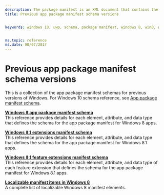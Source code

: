 ```yaml
---
description: The package manifest is an XML document that contains the info the system needs to deploy, display, or update a Windows app (previous versions). 
title: Previous app package manifest schema versions


keywords: windows 10, uwp, schema, package manifest, windows 8, win8, windows 8.1


ms.topic: reference
ms.date: 08/07/2017
---
```


# Previous app package manifest schema versions

This is a collection of the app package manifest schemas for previous versions of Windows. For Windows 10 schema reference, see [App package manifest schema](uapmanifestschema/schema-root.md).  

**[Windows 8 app package manifest schema](appxmanifestschema/schema-root.md)**  
This reference provides details for each element, attribute, and data type that defines the schema for the app package manifest for Windows 8 apps.

**[Windows 8.1 extensions manifest schema](appxmanifestschema2010-v2/schema-root.md)**  
This reference provides details for each element, attribute, and data type that defines the schema for the app package manifest for Windows 8.1 apps.
 
**[Windows 8.1 feature extensions manifest schema](appxmanifestschema2013/schema-root.md)**  
This reference provides details for each element, attribute, and data type of each feature extension that defines the schema for the app package manifest for Windows 8.1 apps.

**[Localizable manifest items in Windows 8](localizable-manifest-items.md)**  
A complete list of localizable Windows 8 manifest elements. 
